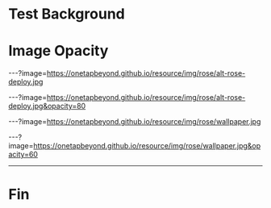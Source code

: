# Test Background
# Image Opacity

---?image=https://onetapbeyond.github.io/resource/img/rose/alt-rose-deploy.jpg

---?image=https://onetapbeyond.github.io/resource/img/rose/alt-rose-deploy.jpg&opacity=80

---?image=https://onetapbeyond.github.io/resource/img/rose/wallpaper.jpg

---?image=https://onetapbeyond.github.io/resource/img/rose/wallpaper.jpg&opacity=60

---

# Fin

